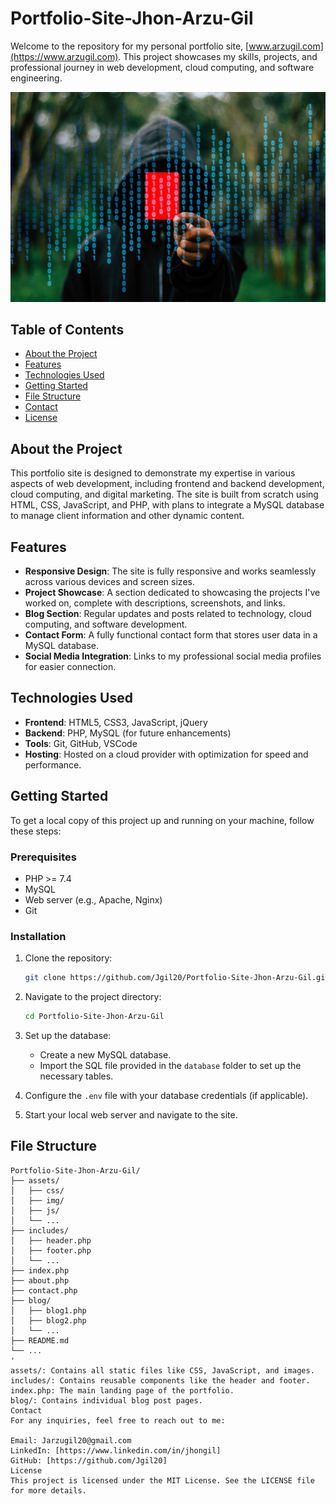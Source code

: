 # Portfolio-Site-Jhon-Arzu-Gil

Welcome to the repository for my personal portfolio site, [www.arzugil.com](https://www.arzugil.com). This project showcases my skills, projects, and professional journey in web development, cloud computing, and software engineering.

![Portfolio Screenshot](/images/JhonArzuGilDP.jpeg) <!-- Update with an actual screenshot -->

## Table of Contents
- [About the Project](#about-the-project)
- [Features](#features)
- [Technologies Used](#technologies-used)
- [Getting Started](#getting-started)
- [File Structure](#file-structure)
- [Contact](#contact)
- [License](#license)

## About the Project

This portfolio site is designed to demonstrate my expertise in various aspects of web development, including frontend and backend development, cloud computing, and digital marketing. The site is built from scratch using HTML, CSS, JavaScript, and PHP, with plans to integrate a MySQL database to manage client information and other dynamic content.

## Features

- **Responsive Design**: The site is fully responsive and works seamlessly across various devices and screen sizes.
- **Project Showcase**: A section dedicated to showcasing the projects I've worked on, complete with descriptions, screenshots, and links.
- **Blog Section**: Regular updates and posts related to technology, cloud computing, and software development.
- **Contact Form**: A fully functional contact form that stores user data in a MySQL database.
- **Social Media Integration**: Links to my professional social media profiles for easier connection.

## Technologies Used

- **Frontend**: HTML5, CSS3, JavaScript, jQuery
- **Backend**: PHP, MySQL (for future enhancements)
- **Tools**: Git, GitHub, VSCode
- **Hosting**: Hosted on a cloud provider with optimization for speed and performance.

## Getting Started

To get a local copy of this project up and running on your machine, follow these steps:

### Prerequisites
- PHP >= 7.4
- MySQL
- Web server (e.g., Apache, Nginx)
- Git

### Installation

1. Clone the repository:
    ```bash
    git clone https://github.com/Jgil20/Portfolio-Site-Jhon-Arzu-Gil.git
    ```
2. Navigate to the project directory:
    ```bash
    cd Portfolio-Site-Jhon-Arzu-Gil
    ```
3. Set up the database:
    - Create a new MySQL database.
    - Import the SQL file provided in the `database` folder to set up the necessary tables.

4. Configure the `.env` file with your database credentials (if applicable).

5. Start your local web server and navigate to the site.

## File Structure

```plaintext
Portfolio-Site-Jhon-Arzu-Gil/
├── assets/
│   ├── css/
│   ├── img/
│   ├── js/
│   └── ...
├── includes/
│   ├── header.php
│   ├── footer.php
│   └── ...
├── index.php
├── about.php
├── contact.php
├── blog/
│   ├── blog1.php
│   ├── blog2.php
│   └── ...
├── README.md
└── ...
'
assets/: Contains all static files like CSS, JavaScript, and images.
includes/: Contains reusable components like the header and footer.
index.php: The main landing page of the portfolio.
blog/: Contains individual blog post pages.
Contact
For any inquiries, feel free to reach out to me:

Email: Jarzugil20@gmail.com
LinkedIn: [https://www.linkedin.com/in/jhongil]
GitHub: [https://github.com/Jgil20]
License
This project is licensed under the MIT License. See the LICENSE file for more details.
